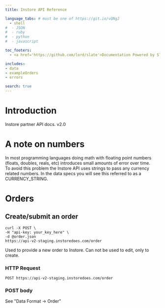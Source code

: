 ```yaml
---
title: Instore API Reference

language_tabs: # must be one of https://git.io/vQNgJ
  - shell
#  - JSON
#  - ruby
#  - python
#  - javascript

toc_footers:
  - <a href='https://github.com/lord/slate'>Documentation Powered by Slate</a>

includes:
- data
- exampleOrders
- errors

search: true
---
```


# Introduction

Instore partner API docs.  v2.0

# A note on numbers

In most programming languages doing math with floating point numbers (floats, doubles, reals, etc) introduces small amounts of error over time.  
To avoid this problem the Instore API uses strings to pass any currency related numbers.  In the data specs you will see this referred to as a CURRENCY_STRING.

# Orders

## Create/submit an order

```shell
curl -X POST \
-H "api-key: your_key_here" \
-d @order.json
https://api-v2-staging.instoredoes.com/order
```

Used to provide a new order to Instore.  Can not be used to edit, only to create.

### HTTP Request

`POST https://api-v2-staging.instoredoes.com/order`

### POST body

See "Data Format -> Order"
